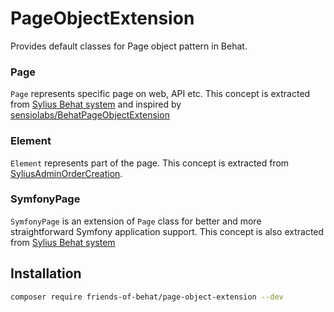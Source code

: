 # PageObjectExtension

Provides default classes for Page object pattern in Behat.

### Page

`Page` represents specific page on web, API etc.
This concept is extracted from [Sylius Behat system](https://github.com/Sylius/Sylius/tree/master/src/Sylius/Behat/Page) and
inspired by [sensiolabs/BehatPageObjectExtension](https://github.com/sensiolabs/BehatPageObjectExtension/tree/master/src/PageObject)

### Element

`Element` represents part of the page. This concept is extracted from [SyliusAdminOrderCreation](https://github.com/Sylius/AdminOrderCreationPlugin/blob/master/tests/Behat/Element/Element.php).

### SymfonyPage

`SymfonyPage` is an extension of `Page` class for better and more straightforward Symfony application support.
This concept is also extracted from [Sylius Behat system](https://github.com/Sylius/Sylius/tree/master/src/Sylius/Behat/Page)

## Installation

```bash
composer require friends-of-behat/page-object-extension --dev
```
